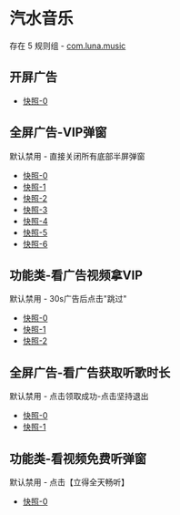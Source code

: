 # 汽水音乐

存在 5 规则组 - [com.luna.music](/src/apps/com.luna.music.ts)

## 开屏广告

- [快照-0](https://i.gkd.li/i/14232395)

## 全屏广告-VIP弹窗

默认禁用 - 直接关闭所有底部半屏弹窗

- [快照-0](https://i.gkd.li/i/13533795)
- [快照-1](https://i.gkd.li/i/13533797)
- [快照-2](https://i.gkd.li/i/13613296)
- [快照-3](https://i.gkd.li/i/13613498)
- [快照-4](https://i.gkd.li/i/13613850)
- [快照-5](https://i.gkd.li/i/13660652)
- [快照-6](https://i.gkd.li/i/13674376)

## 功能类-看广告视频拿VIP

默认禁用 - 30s广告后点击"跳过"

- [快照-0](https://i.gkd.li/i/13611006)
- [快照-1](https://i.gkd.li/i/13613085)
- [快照-2](https://i.gkd.li/i/13613184)

## 全屏广告-看广告获取听歌时长

默认禁用 - 点击领取成功-点击坚持退出

- [快照-0](https://i.gkd.li/i/13945430)
- [快照-1](https://i.gkd.li/i/13945459)

## 功能类-看视频免费听弹窗

默认禁用 - 点击【立得全天畅听】

- [快照-0](https://i.gkd.li/i/14237527)
